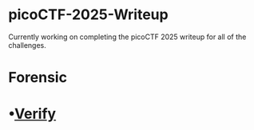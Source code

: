 # picoCTF-2025-Writeup
Currently working on completing the picoCTF 2025 writeup for all of the challenges.

#  **Forensic**

# •[**Verify**](https://github.com/Timepass046/picoCTF-2025-Writeup/blob/585c36bbd266e06dc33d2f8a556b620ca1be5b97/Forensics/Verify.md)

